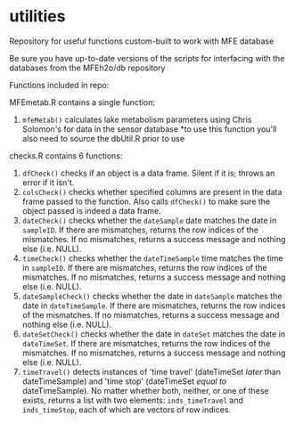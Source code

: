 # utilities
Repository for useful functions custom-built to work with MFE database

Be sure you have up-to-date versions of the scripts for interfacing with the databases from the MFEh2o/db repository

Functions included in repo:

MFEmetab.R contains a single function:
1. `mfeMetab()` calculates lake metabolism parameters using Chris Solomon's 
for data in the sensor database
*to use this function you'll also need to source the dbUtil.R prior to use

checks.R contains 6 functions:
1. `dfCheck()` checks if an object is a data frame. Silent if it is; throws an error if it isn't.
2. `colsCheck()` checks whether specified columns are present in the data frame passed to the function. Also calls `dfCheck()` to make sure the object passed is indeed a data frame.
3. `dateCheck()` checks whether the `dateSample` date matches the date in `sampleID`. If there are mismatches, returns the row indices of the mismatches. If no mismatches, returns a success message and nothing else (i.e. NULL).
4. `timeCheck()` checks whether the `dateTimeSample` time matches the time in `sampleID`. If there are mismatches, returns the row indices of the mismatches. If no mismatches, returns a success message and nothing else (i.e. NULL).
5. `dateSampleCheck()` checks whether the date in `dateSample` matches the date in `dateTimeSample`. If there are mismatches, returns the row indices of the mismatches. If no mismatches, returns a success message and nothing else (i.e. NULL).
6. `dateSetCheck()` checks whether the date in `dateSet` matches the date in `dateTimeSet`. If there are mismatches, returns the row indices of the mismatches. If no mismatches, returns a success message and nothing else (i.e. NULL).
7. `timeTravel()` detects instances of 'time travel' (dateTimeSet *later* than dateTimeSample) and 'time stop' (dateTimeSet *equal to* dateTimeSample). No matter whether both, neither, or one of these exists, returns a list with two elements: `inds_timeTravel` and `inds_timeStop`, each of which are vectors of row indices.
